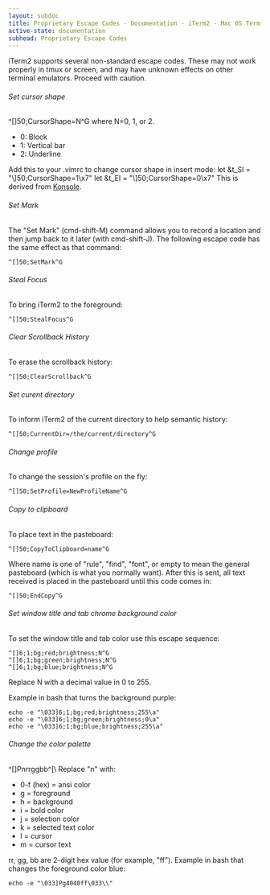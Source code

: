 ```yaml
---
layout: subdoc
title: Proprietary Escape Codes - Documentation - iTerm2 - Mac OS Terminal Replacement
active-state: documentation
subhead: Proprietary Escape Codes
---
```

iTerm2 supports several non-standard escape codes. These may not work properly in tmux or screen, and may have unknown effects on other terminal emulators. Proceed with caution.
<h6 class="question">Set cursor shape</h6>
    ^[]50;CursorShape=N^G
where N=0, 1, or 2.
<ul>
        <li>0: Block</li>
        <li>1: Vertical bar</li>
        <li>2: Underline</li>
</ul>
Add this to your .vimrc to change cursor shape in insert mode:
    let &t_SI = "\<Esc>]50;CursorShape=1\x7" 
    let &t_EI = "\<Esc>]50;CursorShape=0\x7"
This is derived from <a href="http://vim.wikia.com/wiki/Change_cursor_shape_in_different_modes">Konsole</a>.
<h6 class="question">Set Mark</h6>
The "Set Mark" (cmd-shift-M) command allows you to record a location and then jump back to it later (with cmd-shift-J). The following escape code has the same effect as that command:

    ^[]50;SetMark^G

<h6 class="question">Steal Focus</h6>
To bring iTerm2 to the foreground:

    ^[]50;StealFocus^G

<h6 class="question">Clear Scrollback History</h6>
To erase the scrollback history:

    ^[]50;ClearScrollback^G

<h6 class="question">Set curent directory</h6>
To inform iTerm2 of the current directory to help semantic history:

    ^[]50;CurrentDir=/the/current/directory^G

<h6 class="question">Change profile</h6>
To change the session's profile on the fly:

    ^[]50;SetProfile=NewProfileName^G

<h6 class="question">Copy to clipboard</h6>
To place text in the pasteboard:

    ^[]50;CopyToClipboard=name^G

Where name is one of "rule", "find", "font", or empty to mean the general pasteboard (which is what you normally want). After this is sent, all text received is placed in the pasteboard until this code comes in:

    ^[]50;EndCopy^G

<h6 class="question">Set window title and tab chrome background color</h6>
To set the window title and tab color use this escape sequence:

    ^[]6;1;bg;red;brightness;N^G 
    ^[]6;1;bg;green;brightness;N^G 
    ^[]6;1;bg;blue;brightness;N^G

Replace N with a decimal value in 0 to 255.

Example in bash that turns the background purple:

    echo -e "\033]6;1;bg;red;brightness;255\a" 
    echo -e "\033]6;1;bg;green;brightness;0\a" 
    echo -e "\033]6;1;bg;blue;brightness;255\a"

<h6 class="question">Change the color palette</h6>
    ^[]Pnrrggbb^[\
Replace "n" with:
<ul>
        <li>0-f (hex) = ansi color</li>
        <li>g = foreground</li>
        <li>h = background</li>
        <li>i = bold color</li>
        <li>j = selection color</li>
        <li>k = selected text color</li>
        <li>l = cursor</li>
        <li>m = cursor text</li>
</ul>
rr, gg, bb are 2-digit hex value (for example, "ff").
Example in bash that changes the foreground color blue:

    echo -e "\033]Pg4040ff\033\\"
